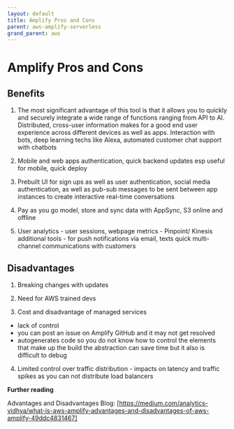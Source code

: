 ```yaml
---
layout: default
title: Amplify Pros and Cons
parent: aws-amplify-serverless
grand_parent: aws
---
```


# Amplify Pros and Cons

## Benefits

1. The most significant advantage of this tool is that it allows you to quickly and securely integrate a wide range of functions ranging from API to AI. Distributed, cross-user information makes for a good end user experience across different devices as well as apps. Interaction with bots, deep learning techs like Alexa, automated customer chat support with chatbots

2. Mobile and web apps authentication, quick backend updates esp useful for mobile, quick deploy

3. Prebuilt UI for sign ups as well as user authentication, social media authentication, as well as pub-sub messages to be sent between app instances to create interactive real-time conversations

4. Pay as you go model, store and sync data with AppSync, S3 online and offline

5. User analytics - user sessions, webpage metrics - Pinpoint/ Kinesis additional tools - for push notifications via email, texts quick multi-channel communications with customers

## Disadvantages

1. Breaking changes with updates

2. Need for AWS trained devs

3. Cost and disadvantage of managed services

- lack of control
- you can post an issue on Amplify GitHub and it may not get resolved
- autogenerates code so you do not know how to control the elements that make up the build the abstraction can save time but it also is difficult to debug

4. Limited control over traffic distribution - impacts on latency and traffic spikes as you can not distribute load balancers

**Further reading**

Advantages and Disadvantages Blog: [https://medium.com/analytics-vidhya/what-is-aws-amplify-advantages-and-disadvantages-of-aws-amplify-49ddc4831467]
